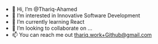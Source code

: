 - 👋 Hi, I’m @Thariq-Ahamed
- 👀 I’m interested in Innovative Software Development
- 🌱 I’m currently learning React 
- 💞️ I’m looking to collaborate on ...
- 📫 You can reach me out thariq.work+Github@gmail.com

<!---
Thariq-Ahamed/Thariq-Ahamed is a ✨ special ✨ repository because its `README.md` (this file) appears on your GitHub profile.
You can click the Preview link to take a look at your changes.
--->
